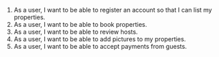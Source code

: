 1. As a user, I want to be able to register an account so that I can list my properties.
2. As a user, I want to be able to book properties.
3. As a user, I want to be able to review hosts.
4. As a user, I want to be able to add pictures to my properties.
5. As a user, I want to be able to accept payments from guests. 